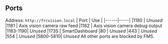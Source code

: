 ## Ports
Address: `http://frcvision.local`
| Port | Use |
|------|-----|
|1180  | *Unused*
|1181  | Axis vision camera raw feed
|1182  | Axis vision camera debug output
|1183-1190| *Unused*
|1735  | SmartDashboard
|80    | *Unused*
|443   | *Unused*
|554   | *Unused*
|5800-5810| *Unused*
All other ports are blocked by FMS.
